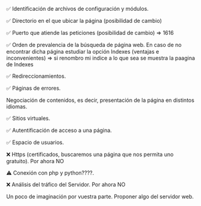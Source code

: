 ✅ Identificación de archivos de configuración y módulos.

✅ Directorio en el que ubicar la página (posibilidad de cambio)

✅ Puerto que atiende las peticiones (posibilidad de cambio) => 1616

✅ Orden de prevalencia de la búsqueda de página web. En caso de no encontrar dicha página estudiar la opción Indexes (ventajas e inconvenientes) => si renombro mi indice a lo que sea se muestra la paagina de Indexes

✅ Redireccionamientos.
    
✅ Páginas de errores.

Negociación de contenidos, es decir, presentación de la página en distintos idiomas.

✅ Sitios virtuales.

✅ Autentificación de acceso a una página.

✅ Espacio de usuarios.

❌ Https (certificados, buscaremos una página que nos permita uno gratuito). Por ahora NO

⚠️ Conexión con php y python????.

❌ Análisis del tráfico del Servidor. Por ahora NO

Un poco de imaginación por vuestra parte. Proponer algo del servidor web.